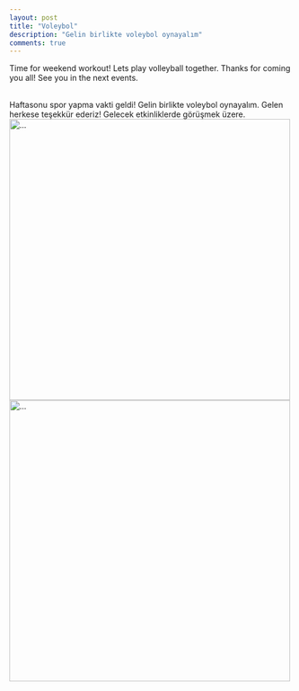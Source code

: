 ```yaml
---
layout: post
title: "Voleybol"
description: "Gelin birlikte voleybol oynayalım"
comments: true
---
```

Time for weekend workout! Lets play volleyball together. Thanks for coming you all! See you in the next events.

<br />
Haftasonu spor yapma vakti geldi! Gelin birlikte voleybol oynayalım. Gelen herkese teşekkür ederiz! Gelecek etkinliklerde görüşmek üzere.

<br />
<img align="middle" width="500" src="{{ site.url }}/images/flyer_voleybol.png" alt="...">

<br />
<img align="middle" width="500" src="{{ site.url }}/images/voleybol.png" alt="...">
